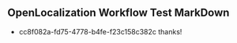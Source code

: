## OpenLocalization Workflow Test MarkDown
* cc8f082a-fd75-4778-b4fe-f23c158c382c thanks!

<!--HONumber=Jul16_HO2-->


